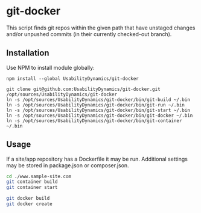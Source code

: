 git-docker
============

This script finds git repos within the given path that have unstaged changes and/or unpushed commits (in their currently checked-out branch).


Installation
------------

Use NPM to install module globally:
```
npm install --global UsabilityDynamics/git-docker
```

```
git clone git@github.com:UsabilityDynamics/git-docker.git /opt/sources/UsabilityDynamics/git-docker
ln -s /opt/sources/UsabilityDynamics/git-docker/bin/git-build ~/.bin
ln -s /opt/sources/UsabilityDynamics/git-docker/bin/git-run ~/.bin
ln -s /opt/sources/UsabilityDynamics/git-docker/bin/git-start ~/.bin
ln -s /opt/sources/UsabilityDynamics/git-docker/bin/git-docker ~/.bin
ln -s /opt/sources/UsabilityDynamics/git-docker/bin/git-container ~/.bin
```

Usage
-----
If a site/app repository has a Dockerfile it may be run. Additional settings may be stored in package.json or composer.json.

```sh
cd ./www.sample-site.com
git container build
git container start
```

```sh
git docker build
git docker create
```
